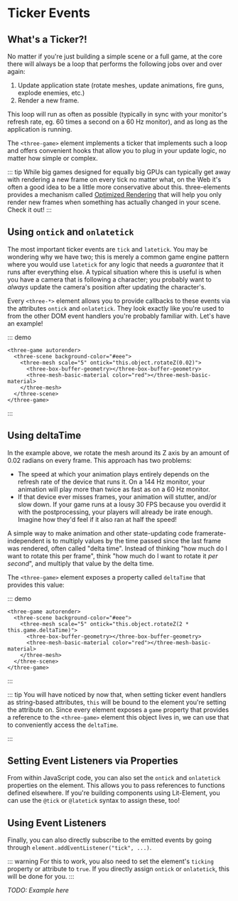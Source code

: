 # Ticker Events

## What's a Ticker?!

No matter if you're just building a simple scene or a full game, at the core there will always be a loop that performs the following jobs over and over again:

1. Update application state (rotate meshes, update animations, fire guns, explode enemies, etc.)
2. Render a new frame.

This loop will run as often as possible (typically in sync with your monitor's refresh rate, eg. 60 times a second on a 60 Hz monitor), and as long as the application is running.

The `<three-game>` element implements a ticker that implements such a loop and offers convenient hooks that allow you to plug in your update logic, no matter how simple or complex.

::: tip
While big games designed for equally big GPUs can typically get away with rendering a new frame on every tick no matter what, on the Web it's often a good idea to be a little more conservative about this. three-elements provides a mechanism called [Optimized Rendering](/advanced/optimized-rendering) that will help you only render new frames when something has actually changed in your scene. Check it out!
:::

## Using `ontick` and `onlatetick`

The most important ticker events are `tick` and `latetick`. You may be wondering why we have two; this is merely a common game engine pattern where you would use `latetick` for any logic that needs a _guarantee_ that it runs after everything else. A typical situation where this is useful is when you have a camera that is following a character; you probably want to _always_ update the camera's position after updating the character's.

Every `<three-*>` element allows you to provide callbacks to these events via the attributes `ontick` and `onlatetick`. They look exactly like you're used to from the other DOM event handlers you're probably familiar with. Let's have an example!

::: demo

```html{3}
<three-game autorender>
  <three-scene background-color="#eee">
    <three-mesh scale="5" ontick="this.object.rotateZ(0.02)">
      <three-box-buffer-geometry></three-box-buffer-geometry>
      <three-mesh-basic-material color="red"></three-mesh-basic-material>
    </three-mesh>
  </three-scene>
</three-game>
```

:::

## Using deltaTime

In the example above, we rotate the mesh around its Z axis by an amount of 0.02 radians on every frame. This approach has two problems:

- The speed at which your animation plays entirely depends on the refresh rate of the device that runs it. On a 144 Hz monitor, your animation will play more than twice as fast as on a 60 Hz monitor.
- If that device ever misses frames, your animation will stutter, and/or slow down. If your game runs at a lousy 30 FPS because you overdid it with the postprocessing, your players will already be irate enough. Imagine how they'd feel if it also ran at half the speed!

A simple way to make animation and other state-updating code framerate-independent is to multiply values by the time passed since the last frame was rendered, often called "delta time". Instead of thinking "how much do I want to rotate this per frame", think "how much do I want to rotate it _per second_", and multiply that value by the delta time.

The `<three-game>` element exposes a property called `deltaTime` that provides this value:

::: demo

```html{3}
<three-game autorender>
  <three-scene background-color="#eee">
    <three-mesh scale="5" ontick="this.object.rotateZ(2 * this.game.deltaTime)">
      <three-box-buffer-geometry></three-box-buffer-geometry>
      <three-mesh-basic-material color="red"></three-mesh-basic-material>
    </three-mesh>
  </three-scene>
</three-game>
```

:::

::: tip
You will have noticed by now that, when setting ticker event handlers as string-based attributes, `this` will be bound to the element you're setting the attribute on. Since every element exposes a `game` property that provides a reference to the `<three-game>` element this object lives in, we can use that to conveniently access the `deltaTime`.

:::

## Setting Event Listeners via Properties

From within JavaScript code, you can also set the `ontick` and `onlatetick` properties on the element. This allows you to pass references to functions defined elsewhere. If you're building components using Lit-Element, you can use the `@tick` or `@latetick` syntax to assign these, too!

## Using Event Listeners

Finally, you can also directly subscribe to the emitted events by going through `element.addEventListener("tick", ...)`.

::: warning
For this to work, you also need to set the element's `ticking` property or attribute to `true`. If you directly assign `ontick` or `onlatetick`, this will be done for you.
:::

_TODO: Example here_
